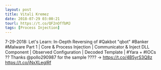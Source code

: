 ```yaml
---
layout: post
title: Vitali Kremez
date: 2018-07-29 03:00:21
tourl: https://t.co/QF2nOffbMJ
tags: [Process Injection]
---
```

7-29-2018: Let's Learn: In-Depth Reversing of #Qakbot "qbot" #Banker #Malware Part 1 | Core &amp; Process Injection | Communicator &amp; Inject DLL Component | Observed Configuration | Decoded Template | #Yara + #IOCs ??
Thanks @pollo290987 for the sample ????
-&gt; https://t.co/4B5yrS3Q8z https://t.co/jNxXLeglRf